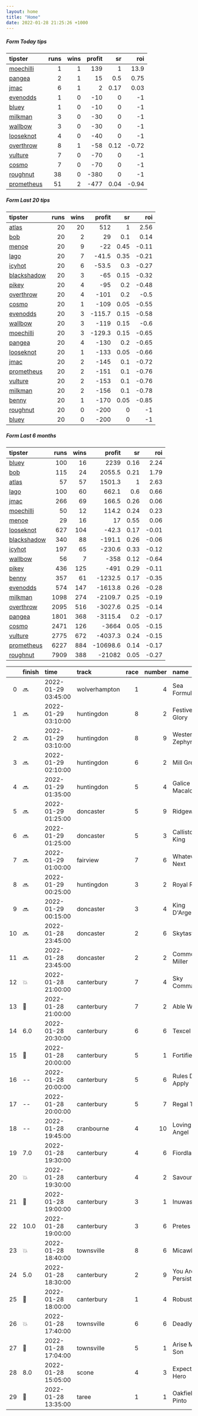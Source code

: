 ```yaml
---   
layout: home  
title: "Home"   
date: 2022-01-28 21:25:26 +1000  
---   
```



##### Form Today tips   

| tipster                                                       |   runs |   wins |   profit |   sr |   roi |
|:--------------------------------------------------------------|-------:|-------:|---------:|-----:|------:|
| [moechilli](https://mrwayneo.github.io/tips/moechilli.html)   |      1 |      1 |      139 | 1    | 13.9  |
| [pangea](https://mrwayneo.github.io/tips/pangea.html)         |      2 |      1 |       15 | 0.5  |  0.75 |
| [jmac](https://mrwayneo.github.io/tips/jmac.html)             |      6 |      1 |        2 | 0.17 |  0.03 |
| [evenodds](https://mrwayneo.github.io/tips/evenodds.html)     |      1 |      0 |      -10 | 0    | -1    |
| [bluey](https://mrwayneo.github.io/tips/bluey.html)           |      1 |      0 |      -10 | 0    | -1    |
| [milkman](https://mrwayneo.github.io/tips/milkman.html)       |      3 |      0 |      -30 | 0    | -1    |
| [wallbow](https://mrwayneo.github.io/tips/wallbow.html)       |      3 |      0 |      -30 | 0    | -1    |
| [looseknot](https://mrwayneo.github.io/tips/looseknot.html)   |      4 |      0 |      -40 | 0    | -1    |
| [overthrow](https://mrwayneo.github.io/tips/overthrow.html)   |      8 |      1 |      -58 | 0.12 | -0.72 |
| [vulture](https://mrwayneo.github.io/tips/vulture.html)       |      7 |      0 |      -70 | 0    | -1    |
| [cosmo](https://mrwayneo.github.io/tips/cosmo.html)           |      7 |      0 |      -70 | 0    | -1    |
| [roughnut](https://mrwayneo.github.io/tips/roughnut.html)     |     38 |      0 |     -380 | 0    | -1    |
| [prometheus](https://mrwayneo.github.io/tips/prometheus.html) |     51 |      2 |     -477 | 0.04 | -0.94 |

##### Form Last 20 tips   

| tipster                                                         |   runs |   wins |   profit |   sr |   roi |
|:----------------------------------------------------------------|-------:|-------:|---------:|-----:|------:|
| [atlas](https://mrwayneo.github.io/tips/atlas.html)             |     20 |     20 |    512   | 1    |  2.56 |
| [bob](https://mrwayneo.github.io/tips/bob.html)                 |     20 |      2 |     29   | 0.1  |  0.14 |
| [menoe](https://mrwayneo.github.io/tips/menoe.html)             |     20 |      9 |    -22   | 0.45 | -0.11 |
| [lago](https://mrwayneo.github.io/tips/lago.html)               |     20 |      7 |    -41.5 | 0.35 | -0.21 |
| [icyhot](https://mrwayneo.github.io/tips/icyhot.html)           |     20 |      6 |    -53.5 | 0.3  | -0.27 |
| [blackshadow](https://mrwayneo.github.io/tips/blackshadow.html) |     20 |      3 |    -65   | 0.15 | -0.32 |
| [pikey](https://mrwayneo.github.io/tips/pikey.html)             |     20 |      4 |    -95   | 0.2  | -0.48 |
| [overthrow](https://mrwayneo.github.io/tips/overthrow.html)     |     20 |      4 |   -101   | 0.2  | -0.5  |
| [cosmo](https://mrwayneo.github.io/tips/cosmo.html)             |     20 |      1 |   -109   | 0.05 | -0.55 |
| [evenodds](https://mrwayneo.github.io/tips/evenodds.html)       |     20 |      3 |   -115.7 | 0.15 | -0.58 |
| [wallbow](https://mrwayneo.github.io/tips/wallbow.html)         |     20 |      3 |   -119   | 0.15 | -0.6  |
| [moechilli](https://mrwayneo.github.io/tips/moechilli.html)     |     20 |      3 |   -129.3 | 0.15 | -0.65 |
| [pangea](https://mrwayneo.github.io/tips/pangea.html)           |     20 |      4 |   -130   | 0.2  | -0.65 |
| [looseknot](https://mrwayneo.github.io/tips/looseknot.html)     |     20 |      1 |   -133   | 0.05 | -0.66 |
| [jmac](https://mrwayneo.github.io/tips/jmac.html)               |     20 |      2 |   -145   | 0.1  | -0.72 |
| [prometheus](https://mrwayneo.github.io/tips/prometheus.html)   |     20 |      2 |   -151   | 0.1  | -0.76 |
| [vulture](https://mrwayneo.github.io/tips/vulture.html)         |     20 |      2 |   -153   | 0.1  | -0.76 |
| [milkman](https://mrwayneo.github.io/tips/milkman.html)         |     20 |      2 |   -156   | 0.1  | -0.78 |
| [benny](https://mrwayneo.github.io/tips/benny.html)             |     20 |      1 |   -170   | 0.05 | -0.85 |
| [roughnut](https://mrwayneo.github.io/tips/roughnut.html)       |     20 |      0 |   -200   | 0    | -1    |
| [bluey](https://mrwayneo.github.io/tips/bluey.html)             |     20 |      0 |   -200   | 0    | -1    |

##### Form Last 6 months   

| tipster                                                         |   runs |   wins |   profit |   sr |   roi |
|:----------------------------------------------------------------|-------:|-------:|---------:|-----:|------:|
| [bluey](https://mrwayneo.github.io/tips/bluey.html)             |    100 |     16 |   2239   | 0.16 |  2.24 |
| [bob](https://mrwayneo.github.io/tips/bob.html)                 |    115 |     24 |   2055.5 | 0.21 |  1.79 |
| [atlas](https://mrwayneo.github.io/tips/atlas.html)             |     57 |     57 |   1501.3 | 1    |  2.63 |
| [lago](https://mrwayneo.github.io/tips/lago.html)               |    100 |     60 |    662.1 | 0.6  |  0.66 |
| [jmac](https://mrwayneo.github.io/tips/jmac.html)               |    266 |     69 |    166.5 | 0.26 |  0.06 |
| [moechilli](https://mrwayneo.github.io/tips/moechilli.html)     |     50 |     12 |    114.2 | 0.24 |  0.23 |
| [menoe](https://mrwayneo.github.io/tips/menoe.html)             |     29 |     16 |     17   | 0.55 |  0.06 |
| [looseknot](https://mrwayneo.github.io/tips/looseknot.html)     |    627 |    104 |    -42.3 | 0.17 | -0.01 |
| [blackshadow](https://mrwayneo.github.io/tips/blackshadow.html) |    340 |     88 |   -191.1 | 0.26 | -0.06 |
| [icyhot](https://mrwayneo.github.io/tips/icyhot.html)           |    197 |     65 |   -230.6 | 0.33 | -0.12 |
| [wallbow](https://mrwayneo.github.io/tips/wallbow.html)         |     56 |      7 |   -358   | 0.12 | -0.64 |
| [pikey](https://mrwayneo.github.io/tips/pikey.html)             |    436 |    125 |   -491   | 0.29 | -0.11 |
| [benny](https://mrwayneo.github.io/tips/benny.html)             |    357 |     61 |  -1232.5 | 0.17 | -0.35 |
| [evenodds](https://mrwayneo.github.io/tips/evenodds.html)       |    574 |    147 |  -1613.8 | 0.26 | -0.28 |
| [milkman](https://mrwayneo.github.io/tips/milkman.html)         |   1098 |    274 |  -2109.7 | 0.25 | -0.19 |
| [overthrow](https://mrwayneo.github.io/tips/overthrow.html)     |   2095 |    516 |  -3027.6 | 0.25 | -0.14 |
| [pangea](https://mrwayneo.github.io/tips/pangea.html)           |   1801 |    368 |  -3115.4 | 0.2  | -0.17 |
| [cosmo](https://mrwayneo.github.io/tips/cosmo.html)             |   2471 |    126 |  -3664   | 0.05 | -0.15 |
| [vulture](https://mrwayneo.github.io/tips/vulture.html)         |   2775 |    672 |  -4037.3 | 0.24 | -0.15 |
| [prometheus](https://mrwayneo.github.io/tips/prometheus.html)   |   6227 |    884 | -10698.6 | 0.14 | -0.17 |
| [roughnut](https://mrwayneo.github.io/tips/roughnut.html)       |   7909 |    388 | -21082   | 0.05 | -0.27 |

|    | finish            | time                | track         |   race |   number | name               |   odds | tipster            |
|---:|:------------------|:--------------------|:--------------|-------:|---------:|:-------------------|-------:|:-------------------|
|  0 | :soon:            | 2022-01-29 03:45:00 | wolverhampton |      1 |        4 | Sea Formula        |   2.2  | vulture            |
|  1 | :soon:            | 2022-01-29 03:10:00 | huntingdon    |      8 |        2 | Festive Glory      |   8    | looseknot          |
|  2 | :soon:            | 2022-01-29 03:10:00 | huntingdon    |      8 |        9 | Western Zephyr     |   7.5  | vulture,milkman    |
|  3 | :soon:            | 2022-01-29 02:10:00 | huntingdon    |      6 |        2 | Mill Green         |  10    | overthrow          |
|  4 | :soon:            | 2022-01-29 01:35:00 | huntingdon    |      5 |        4 | Galice Macalo      |  12    | vulture            |
|  5 | :soon:            | 2022-01-29 01:25:00 | doncaster     |      5 |        9 | Ridgeway           |   3.4  | overthrow          |
|  6 | :soon:            | 2022-01-29 01:25:00 | doncaster     |      5 |        3 | Callisto's King    |  26    | overthrow          |
|  7 | :soon:            | 2022-01-29 01:00:00 | fairview      |      7 |        6 | Whatever Next      |   0    | milkman            |
|  8 | :soon:            | 2022-01-29 00:25:00 | huntingdon    |      3 |        2 | Royal Ruby         |   3    | overthrow          |
|  9 | :soon:            | 2022-01-29 00:15:00 | doncaster     |      3 |        4 | King D'Argent      |  15    | overthrow          |
| 10 | :soon:            | 2022-01-28 23:45:00 | doncaster     |      2 |        6 | Skytastic          |   2.2  | milkman            |
| 11 | :soon:            | 2022-01-28 23:45:00 | doncaster     |      2 |        2 | Commodore Miller   |   6    | vulture            |
| 12 | :boom:            | 2022-01-28 21:00:00 | canterbury    |      7 |        4 | Sky Command        |   5.5  | jmac               |
| 13 | :2nd_place_medal: | 2022-01-28 21:00:00 | canterbury    |      7 |        2 | Able Willie        |   2.7  | wallbow            |
| 14 | 6.0               | 2022-01-28 20:30:00 | canterbury    |      6 |        6 | Texcel             |   4.4  | vulture            |
| 15 | :2nd_place_medal: | 2022-01-28 20:00:00 | canterbury    |      5 |        1 | Fortified          |   4.8  | jmac               |
| 16 | --                | 2022-01-28 20:00:00 | canterbury    |      5 |        6 | Rules Don't Apply  |   6    | wallbow            |
| 17 | --                | 2022-01-28 20:00:00 | canterbury    |      5 |        7 | Regal Toff         |  31    | cosmo,bluey        |
| 18 | --                | 2022-01-28 19:45:00 | cranbourne    |      4 |       10 | Loving Angel       |   8.5  | looseknot          |
| 19 | 7.0               | 2022-01-28 19:30:00 | canterbury    |      4 |        6 | Fiordland          |   3.3  | jmac               |
| 20 | :boom:            | 2022-01-28 19:30:00 | canterbury    |      4 |        2 | Savoury            |   6    | pangea             |
| 21 | :2nd_place_medal: | 2022-01-28 19:00:00 | canterbury    |      3 |        1 | Inuwashi           |   4.33 | wallbow            |
| 22 | 10.0              | 2022-01-28 19:00:00 | canterbury    |      3 |        6 | Pretes             |   3.75 | looseknot,jmac     |
| 23 | :boom:            | 2022-01-28 18:40:00 | townsville    |      8 |        6 | Micawber           |   6.5  | moechilli          |
| 24 | 5.0               | 2022-01-28 18:30:00 | canterbury    |      2 |        9 | You Are Persistent |  11    | jmac               |
| 25 | :3rd_place_medal: | 2022-01-28 18:00:00 | canterbury    |      1 |        4 | Robusto            |   1.85 | jmac               |
| 26 | :boom:            | 2022-01-28 17:40:00 | townsville    |      6 |        6 | Deadly Diva        |   3.9  | overthrow          |
| 27 | :2nd_place_medal: | 2022-01-28 17:04:00 | townsville    |      5 |        1 | Arise My Son       |   7.5  | evenodds,overthrow |
| 28 | 8.0               | 2022-01-28 15:05:00 | scone         |      4 |        3 | Expect A Hero      |   9    | vulture,pangea     |
| 29 | :3rd_place_medal: | 2022-01-28 13:35:00 | taree         |      1 |        1 | Oakfield Pinto     |   3.1  | looseknot          |